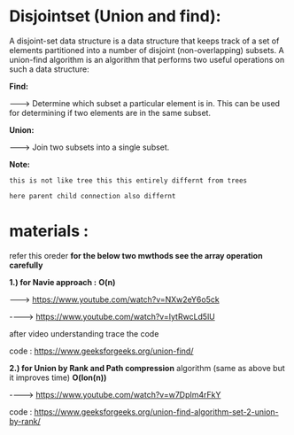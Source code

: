 # Disjointset (Union and find):

  A disjoint-set data structure is a data structure that keeps track of a set of elements partitioned into a number of disjoint (non-overlapping) subsets. A union-find algorithm is an algorithm that performs two useful operations on such a data structure:

  **Find:**
  
 ---> Determine which subset a particular element is in. This can be used for determining if two elements are in the same subset.

  **Union:** 
  
  ---> Join two subsets into a single subset.
  
  **Note:**
  
    this is not like tree this this entirely differnt from trees 
    
    here parent child connection also differnt
    
 # materials : 
 
   refer  this oreder   **for the below two mwthods see the array operation carefully**
 
 **1.) for Navie approach :** **O(n)**
        
  ---> https://www.youtube.com/watch?v=NXw2eY6o5ck
  
  ----> https://www.youtube.com/watch?v=IytRwcLd5lU
  
   after video understanding trace the code
        
  code : https://www.geeksforgeeks.org/union-find/
  
  **2.) for Union by Rank and Path compression** algorithm (same as above but it improves time) **O(lon(n))**
  
  ----> https://www.youtube.com/watch?v=w7DpIm4rFkY
  
  code : https://www.geeksforgeeks.org/union-find-algorithm-set-2-union-by-rank/
  
  
